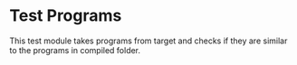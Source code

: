 # Test Programs

This test module takes programs from target and checks if they are similar to the programs in compiled folder.